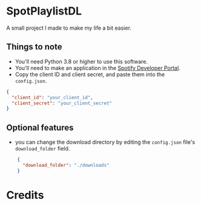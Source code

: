 # SpotPlaylistDL
A small project I made to make my life a bit easier.

## Things to note
- You'll need Python 3.8 or higher to use this software.
- You'll need to make an application in the [Spotify Developer Portal](https://developer.spotify.com/dashboard/login).
- Copy the client ID and client secret, and paste them into the `config.json`.
```json
{
  "client_id": "your_client_id",
  "client_secret": "your_client_secret"
}
```

## Optional features
- you can change the download directory by editing the `config.json` file's `download_folder` field.
```json
    {
      "download_folder": "./downloads"
    }
```


# Credits

